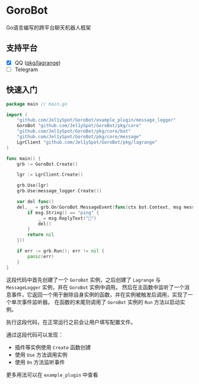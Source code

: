 # GoroBot
Go语言编写的跨平台聊天机器人框架

## 支持平台
- [x] QQ ([pkg/lagrange](https://github.com/Jel1ySpot/GoroBot/tree/master/pkg/lagrange))
- [ ] Telegram

## 快速入门

```go
package main // main.go

import (
	"github.com/Jel1ySpot/GoroBot/example_plugin/message_logger"
	GoroBot "github.com/Jel1ySpot/GoroBot/pkg/core"
	"github.com/Jel1ySpot/GoroBot/pkg/core/bot"
	"github.com/Jel1ySpot/GoroBot/pkg/core/message"
	LgrClient "github.com/Jel1ySpot/GoroBot/pkg/lagrange"
)

func main() {
	grb := GoroBot.Create()

	lgr := LgrClient.Create()

	grb.Use(lgr)
	grb.Use(message_logger.Create())

	var del func()
	del, _ = grb.On(GoroBot.MessageEvent(func(ctx bot.Context, msg message.Context) error {
		if msg.String() == "ping" {
			_ = msg.ReplyText("🏓")
			del()
		}
		return nil
	}))

	if err := grb.Run(); err != nil {
		panic(err)
	}
}

```

这段代码中首先创建了一个 `GoroBot` 实例，之后创建了 `Lagrange` 与 `MessageLogger` 实例，并在 `GoroBot` 实例中调用。
然后在主函数中监听了一个消息事件，它返回一个用于删除自身实例的函数，并在实例被触发后调用，实现了一个单次事件监听器。
在函数的末尾则调用了 `GoroBot` 实例的 `Run` 方法以启动实例。

执行这段代码，在正常运行之前会让用户填写配置文件。

通过这段代码可以发现：

- 插件等实例使用 `Create` 函数创建
- 使用 `Use` 方法调用实例
- 使用 `On` 方法监听事件

更多用法可以在 `example_plugin` 中查看